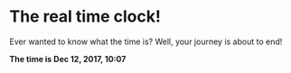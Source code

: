 # The real time clock!

Ever wanted to know what the time is? Well, your journey is about to end!

**The time is Dec 12, 2017, 10:07**